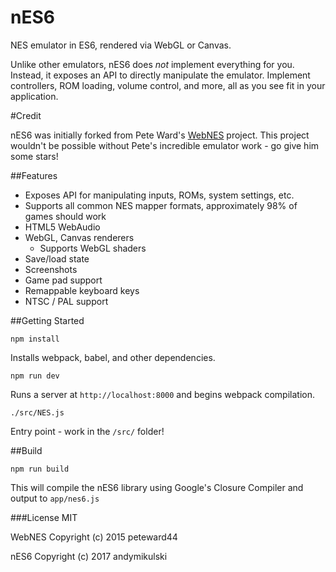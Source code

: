 nES6
======

NES emulator in ES6, rendered via WebGL or Canvas.

Unlike other emulators, nES6 does _not_ implement everything for you. Instead, it exposes an API to directly manipulate the emulator. Implement controllers, ROM loading, volume control, and more, all as you see fit in your application.

#Credit

nES6 was initially forked from Pete Ward's [WebNES](https://github.com/peteward44/WebNES) project. This project wouldn't be possible without Pete's incredible emulator work - go give him some stars!

##Features
- Exposes API for manipulating inputs, ROMs, system settings, etc.
- Supports all common NES mapper formats, approximately 98% of games should work
- HTML5 WebAudio
- WebGL, Canvas renderers
  - Supports WebGL shaders
- Save/load state
- Screenshots
- Game pad support
- Remappable keyboard keys
- NTSC / PAL support


##Getting Started
```
npm install
```
Installs webpack, babel, and other dependencies.

```
npm run dev
```
Runs a server at `http://localhost:8000` and begins webpack compilation.

```
./src/NES.js
```
Entry point - work in the `/src/` folder!

##Build
```
npm run build
```
This will compile the nES6 library using Google's Closure Compiler and output to `app/nes6.js`

###License
MIT

WebNES Copyright (c) 2015 peteward44

nES6 Copyright (c) 2017 andymikulski
